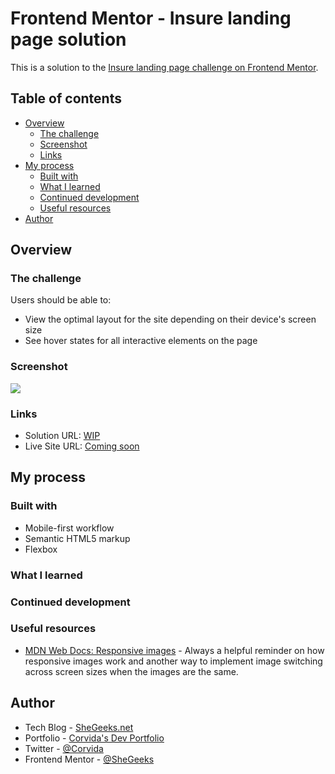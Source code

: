 # Frontend Mentor - Insure landing page solution

This is a solution to the [Insure landing page challenge on Frontend Mentor](https://www.frontendmentor.io/challenges/insure-landing-page-uTU68JV8).

## Table of contents

- [Overview](#overview)
  - [The challenge](#the-challenge)
  - [Screenshot](#screenshot)
  - [Links](#links)
- [My process](#my-process)
  - [Built with](#built-with)
  - [What I learned](#what-i-learned)
  - [Continued development](#continued-development)
  - [Useful resources](#useful-resources)
- [Author](#author)

## Overview

### The challenge

Users should be able to:

- View the optimal layout for the site depending on their device's screen size
- See hover states for all interactive elements on the page

### Screenshot

![](#)

### Links

- Solution URL: [WIP](https://github.com/SheGeeks/Frontend-Mentor-Projects/tree/Frontend-Mentor-Projects/insure-landing-page)
- Live Site URL: [Coming soon](#)

## My process

### Built with

- Mobile-first workflow
- Semantic HTML5 markup
- Flexbox

### What I learned

### Continued development

### Useful resources

- [MDN Web Docs: Responsive images](https://developer.mozilla.org/en-US/docs/Learn/HTML/Multimedia_and_embedding/Responsive_images) - Always a helpful reminder on how responsive images work and another way to implement image switching across screen sizes when the images are the same.

## Author

- Tech Blog - [SheGeeks.net](https://shegeeks.net)
- Portfolio - [Corvida's Dev Portfolio](https://corvida.netlify.app/)
- Twitter - [@Corvida](https://www.twitter.com/corvida)
- Frontend Mentor - [@SheGeeks](https://www.frontendmentor.io/profile/shegeeks)
